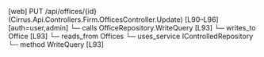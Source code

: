 [web] PUT /api/offices/{id}  (Cirrus.Api.Controllers.Firm.OfficesController.Update)  [L90–L96] [auth=user,admin]
  └─ calls OfficeRepository.WriteQuery [L93]
  └─ writes_to Office [L93]
    └─ reads_from Offices
  └─ uses_service IControlledRepository<Office>
    └─ method WriteQuery [L93]

